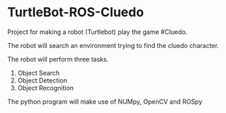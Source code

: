 # TurtleBot-ROS-Cluedo

Project for making a robot (Turtlebot) play the game #Cluedo.

The robot will search an environment trying to find the cluedo character.

The robot will perform three tasks.

  1. Object Search
  2. Object Detection
  3. Object Recognition
  
  
The python program will make use of NUMpy, OpenCV and ROSpy
